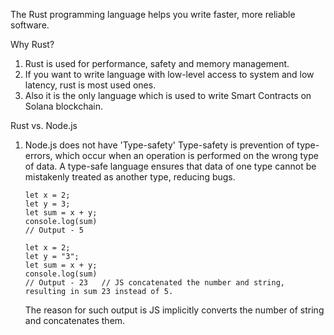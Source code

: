 The Rust programming language helps you write faster, more reliable software.

Why Rust?
1. Rust is used for performance, safety and memory management.
2. If you want to write language with low-level access to system and low latency, rust is most used ones.
3. Also it is the only language which is used to write Smart Contracts on Solana blockchain.

Rust vs. Node.js

1. Node.js does not have 'Type-safety' 
   Type-safety is prevention of type-errors, which occur when an operation is performed on the wrong type of data. A type-safe language ensures that data of one type cannot be mistakenly treated as another type, reducing bugs.
   ```
   let x = 2;
   let y = 3;
   let sum = x + y;
   console.log(sum)
   // Output - 5
   ```
   ```
   let x = 2;
   let y = "3";
   let sum = x + y;
   console.log(sum)
   // Output - 23   // JS concatenated the number and string, resulting in sum 23 instead of 5. 
   ```
   The reason for such output is JS implicitly converts the number of string and concatenates them. 
